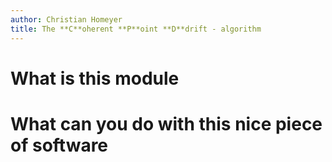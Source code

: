 ```yaml
---
author: Christian Homeyer
title: The **C**oherent **P**oint **D**drift - algorithm
---
```

# What is this module

# What can you do with this nice piece of software

